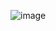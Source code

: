 ![image](https://user-images.githubusercontent.com/193318/110861216-dc8c7b00-82ce-11eb-80ab-394369a7b7b6.png)
